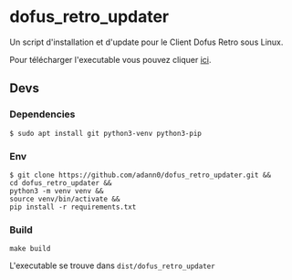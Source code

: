 # dofus_retro_updater

Un script d'installation et d'update pour le Client Dofus Retro sous Linux.

Pour télécharger l'executable vous pouvez cliquer [ici](https://github.com/adann0/dofus_retro_updater/releases/).

## Devs

### Dependencies

	$ sudo apt install git python3-venv python3-pip

### Env

	$ git clone https://github.com/adann0/dofus_retro_updater.git &&
	cd dofus_retro_updater &&
	python3 -m venv venv &&
	source venv/bin/activate &&
	pip install -r requirements.txt

### Build

	make build

L'executable se trouve dans `dist/dofus_retro_updater`
